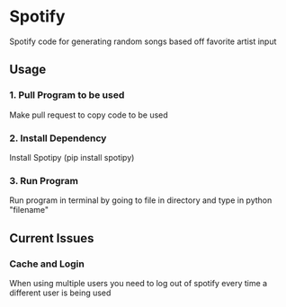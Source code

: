 # Spotify <br>
Spotify code for generating random songs based off favorite artist input

## Usage
### 1. Pull Program to be used <br>
Make pull request to copy code to be used

### 2. Install Dependency <br>
Install Spotipy (pip install spotipy) <br>

### 3. Run Program
Run program in terminal by going to file in directory and type in python "filename"
 
 ## Current Issues
 ### Cache and Login <br>
 When using multiple users you need to log out of spotify every time a different user is being used
